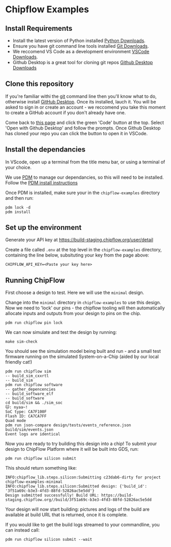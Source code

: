 # Chipflow Examples

## Install Requirements
 * Install the latest version of Python installed [Python Downloads](https://www.python.org/downloads/).
 * Ensure you have git command line tools installed [Git Downloads](https://git-scm.com/downloads).
 * We reccomend VS Code as a development environment [VSCode Downloads](https://code.visualstudio.com/download).
 * Github Desktop is a great tool for cloning git repos [Github Desktop Downloads](https://desktop.github.com/download/)

## Clone this repository
If you're familiar withi the [git](https://git-scm.com/) command line then you'll know what to do, otherwise install [GitHub Desktop](https://github.com/apps/desktop). Once its installed, lauch it. You will be asked to sign in or create an account - we reccomend you take this moment to create a GitHub account if you don't already have one.

Come back to [this page](https://github.com/ChipFlow/chipflow-examples) and click the green 'Code' button at the top. Select  'Open with Github Desktop' and follow the prompts. Once Github Desktop has cloned your repo you can click the button to open it in VSCode.

## Install the dependancies
In VScode, open up a terminal from the title menu bar, or using a terminal of your choice.

We use [PDM](https://pdm-project.org) to manage our dependancies, so this will need to be installed. Follow the [PDM install instructions](https://pdm-project.org/en/latest/#installation)

Once PDM is installed, make sure your in the `chipflow-examples` directory and then run:
```
pdm lock -d
pdm install
```

## Set up the environment
Generate your API key at https://build-staging.chipflow.org/user/detail

Create a file called `.env` at the top level in the `chipflow-examples` directory, containing the line below, subsituting your key from the page above:

```
CHIPFLOW_API_KEY=<Paste your key here>
```

## Running ChipFlow 

First choose a design to test. Here we will use the `minimal` design.

Change into the `minimal` directory in `chipflow-examples` to use this design. Now we need to 'lock' our pins - the chipflow tooling will then automatically allocate inputs and outputs from your design to pins on the chip.

```
pdm run chipflow pin lock
```

We can now simulate and test the design by running:
```
make sim-check
```

You should see the simulation model being built and run - and a small test firmware running on the simulated System-on-a-Chip (aided by our local friendly cat!)

```
pdm run chipflow sim
-- build_sim_cxxrtl
-- build_sim
pdm run chipflow software
-- gather_depencencies
-- build_software_elf
-- build_software
cd build/sim && ./sim_soc
🐱: nyaa~!
SoC type: CA7F100F
Flash ID: CA7CA7FF
Quad mode
pdm run json-compare design/tests/events_reference.json build/sim/events.json
Event logs are identical
```

Now you are ready to try building this design into a chip! To submit your design to ChipFlow Platform where it will be built into GDS, run:

```
pdm run chipflow silicon submit

```
This should return something like:
```
INFO:chipflow_lib.steps.silicon:Submitting c23dab6-dirty for project chipflow-examples-minimal
INFO:chipflow_lib.steps.silicon:Submitted design: {'build_id': '3f51a69c-b3e3-4fd3-88fd-52826ac5e5dd'}
Design submitted successfully! Build URL: https://build-staging.chipflow.org//build/3f51a69c-b3e3-4fd3-88fd-52826ac5e5dd
```

Your design will now start building: pictures and logs of the build are available at build URL that is returned, once it is complete.

If you would like to get the build logs streamed to your commandline, you can instead call:
```
pdm run chipflow silicon submit --wait
```


